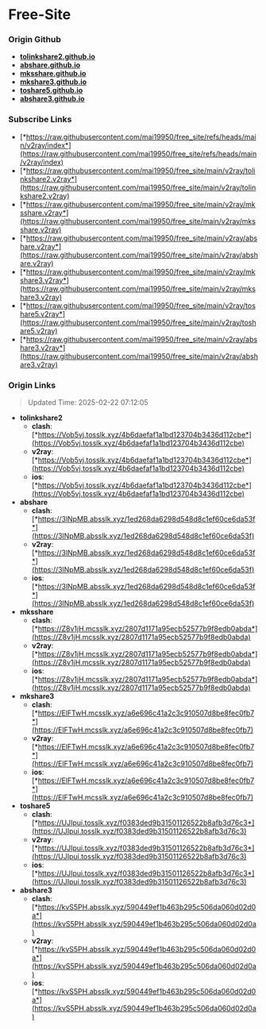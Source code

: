 # Free-Site

### Origin Github

- [**tolinkshare2.github.io**](https://github.com/tolinkshare2/tolinkshare2.github.io)
- [**abshare.github.io**](https://github.com/abshare/abshare.github.io)
- [**mksshare.github.io**](https://github.com/mksshare/mksshare.github.io)
- [**mkshare3.github.io**](https://github.com/mkshare3/mkshare3.github.io)
- [**toshare5.github.io**](https://github.com/toshare5/toshare5.github.io)
- [**abshare3.github.io**](https://github.com/abshare3/abshare3.github.io)

### Subscribe Links

- [*https://raw.githubusercontent.com/mai19950/free_site/refs/heads/main/v2ray/index*](https://raw.githubusercontent.com/mai19950/free_site/refs/heads/main/v2ray/index)
- [*https://raw.githubusercontent.com/mai19950/free_site/main/v2ray/tolinkshare2.v2ray*](https://raw.githubusercontent.com/mai19950/free_site/main/v2ray/tolinkshare2.v2ray)
- [*https://raw.githubusercontent.com/mai19950/free_site/main/v2ray/mksshare.v2ray*](https://raw.githubusercontent.com/mai19950/free_site/main/v2ray/mksshare.v2ray)
- [*https://raw.githubusercontent.com/mai19950/free_site/main/v2ray/abshare.v2ray*](https://raw.githubusercontent.com/mai19950/free_site/main/v2ray/abshare.v2ray)
- [*https://raw.githubusercontent.com/mai19950/free_site/main/v2ray/mkshare3.v2ray*](https://raw.githubusercontent.com/mai19950/free_site/main/v2ray/mkshare3.v2ray)
- [*https://raw.githubusercontent.com/mai19950/free_site/main/v2ray/toshare5.v2ray*](https://raw.githubusercontent.com/mai19950/free_site/main/v2ray/toshare5.v2ray)
- [*https://raw.githubusercontent.com/mai19950/free_site/main/v2ray/abshare3.v2ray*](https://raw.githubusercontent.com/mai19950/free_site/main/v2ray/abshare3.v2ray)

### Origin Links

> Updated Time: 2025-02-22 07:12:05

- **tolinkshare2**
  - **clash**: [*https://Vob5vj.tosslk.xyz/4b6daefaf1a1bd123704b3436d112cbe*](https://Vob5vj.tosslk.xyz/4b6daefaf1a1bd123704b3436d112cbe)
  - **v2ray**: [*https://Vob5vj.tosslk.xyz/4b6daefaf1a1bd123704b3436d112cbe*](https://Vob5vj.tosslk.xyz/4b6daefaf1a1bd123704b3436d112cbe)
  - **ios**: [*https://Vob5vj.tosslk.xyz/4b6daefaf1a1bd123704b3436d112cbe*](https://Vob5vj.tosslk.xyz/4b6daefaf1a1bd123704b3436d112cbe)
- **abshare**
  - **clash**: [*https://3lNpMB.absslk.xyz/1ed268da6298d548d8c1ef60ce6da53f*](https://3lNpMB.absslk.xyz/1ed268da6298d548d8c1ef60ce6da53f)
  - **v2ray**: [*https://3lNpMB.absslk.xyz/1ed268da6298d548d8c1ef60ce6da53f*](https://3lNpMB.absslk.xyz/1ed268da6298d548d8c1ef60ce6da53f)
  - **ios**: [*https://3lNpMB.absslk.xyz/1ed268da6298d548d8c1ef60ce6da53f*](https://3lNpMB.absslk.xyz/1ed268da6298d548d8c1ef60ce6da53f)
- **mksshare**
  - **clash**: [*https://Z8v1jH.mcsslk.xyz/2807d1171a95ecb52577b9f8edb0abda*](https://Z8v1jH.mcsslk.xyz/2807d1171a95ecb52577b9f8edb0abda)
  - **v2ray**: [*https://Z8v1jH.mcsslk.xyz/2807d1171a95ecb52577b9f8edb0abda*](https://Z8v1jH.mcsslk.xyz/2807d1171a95ecb52577b9f8edb0abda)
  - **ios**: [*https://Z8v1jH.mcsslk.xyz/2807d1171a95ecb52577b9f8edb0abda*](https://Z8v1jH.mcsslk.xyz/2807d1171a95ecb52577b9f8edb0abda)
- **mkshare3**
  - **clash**: [*https://ElFTwH.mcsslk.xyz/a6e696c41a2c3c910507d8be8fec0fb7*](https://ElFTwH.mcsslk.xyz/a6e696c41a2c3c910507d8be8fec0fb7)
  - **v2ray**: [*https://ElFTwH.mcsslk.xyz/a6e696c41a2c3c910507d8be8fec0fb7*](https://ElFTwH.mcsslk.xyz/a6e696c41a2c3c910507d8be8fec0fb7)
  - **ios**: [*https://ElFTwH.mcsslk.xyz/a6e696c41a2c3c910507d8be8fec0fb7*](https://ElFTwH.mcsslk.xyz/a6e696c41a2c3c910507d8be8fec0fb7)
- **toshare5**
  - **clash**: [*https://UJIpui.tosslk.xyz/f0383ded9b31501126522b8afb3d76c3*](https://UJIpui.tosslk.xyz/f0383ded9b31501126522b8afb3d76c3)
  - **v2ray**: [*https://UJIpui.tosslk.xyz/f0383ded9b31501126522b8afb3d76c3*](https://UJIpui.tosslk.xyz/f0383ded9b31501126522b8afb3d76c3)
  - **ios**: [*https://UJIpui.tosslk.xyz/f0383ded9b31501126522b8afb3d76c3*](https://UJIpui.tosslk.xyz/f0383ded9b31501126522b8afb3d76c3)
- **abshare3**
  - **clash**: [*https://kvS5PH.absslk.xyz/590449ef1b463b295c506da060d02d0a*](https://kvS5PH.absslk.xyz/590449ef1b463b295c506da060d02d0a)
  - **v2ray**: [*https://kvS5PH.absslk.xyz/590449ef1b463b295c506da060d02d0a*](https://kvS5PH.absslk.xyz/590449ef1b463b295c506da060d02d0a)
  - **ios**: [*https://kvS5PH.absslk.xyz/590449ef1b463b295c506da060d02d0a*](https://kvS5PH.absslk.xyz/590449ef1b463b295c506da060d02d0a)

